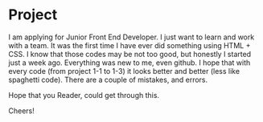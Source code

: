 # Project

I am applying for Junior Front End Developer. I just want to learn and work with a team.
It was the first time I have ever did something using HTML + CSS. 
I know that those codes may be not too good, but honestly I started just a week ago. Everything was new to me, even github.
I hope that with every code (from project 1-1 to 1-3) it looks better and better (less like spaghetti code). 
There are a couple of mistakes, and errors. 

Hope that you Reader, could get through this.

Cheers!

